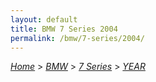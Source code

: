 ```yaml
---
layout: default
title: BMW 7 Series 2004
permalink: /bmw/7-series/2004/
---
```

[*Home*](/) > [*BMW*](/bmw/) > [*7 Series*](/bmw/7-series/) > [*YEAR*](/bmw/7-series/year/)
